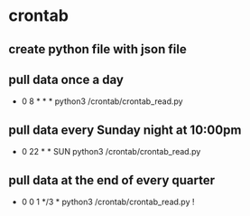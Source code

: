 # crontab
## create python file with json file
## pull data once a day 
- 0 8 * * * python3 /crontab/crontab_read.py
## pull data every Sunday night at 10:00pm 
- 0 22 * * SUN python3 /crontab/crontab_read.py
## pull data at the end of every quarter  
- 0 0 1 */3 * python3 /crontab/crontab_read.py
!
